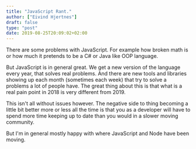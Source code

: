 ```yaml
---
title: "JavaScript Rant."
author: ["Eivind Hjertnes"]
draft: false
type: "post"
date: 2019-08-25T20:09:02+02:00
---
```


There are some problems with JavaScript. For example how broken math is or how much it pretends to be a C# or Java like OOP language.

But JavaScript is in general great. We get a new version of the language every year, that solves real problems. And there are new tools and libraries showing up each month (sometimes each week) that try to solve a problems a lot of people have. The great thing about this is that what is a real pain point in 2018 is very different from 2019.

This isn't all without issues however. The negative side to thing becoming a little bit better more or less all the time is that you as a developer will have to spend more time keeping up to date than you would in a slower moving community.

But I'm in general mostly happy with where JavaScript and Node have been moving.
